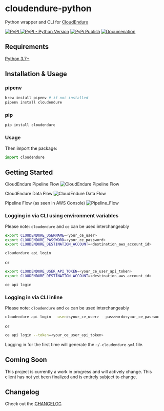 # cloudendure-python

Python wrapper and CLI for [CloudEndure](https://www.cloudendure.com/)

[![PyPI](https://img.shields.io/pypi/v/cloudendure) ![PyPI - Python Version](https://img.shields.io/pypi/pyversions/cloudendure)](https://pypi.org/project/cloudendure/) [![PyPi Publish](https://github.com/2ndWatch/cloudendure-python/workflows/PyPi%20Publish/badge.svg)](https://2ndwatch.github.io/cloudendure-python/) [![Documenation](https://github.com/2ndWatch/cloudendure-python/workflows/Github%20Pages/badge.svg)](https://2ndwatch.github.io/cloudendure-python/)

## Requirements

[Python 3.7+](https://www.python.org/downloads/)

## Installation & Usage

### pipenv

```sh
brew install pipenv # if not installed
pipenv install cloudendure
```

### pip

```sh
pip install cloudendure
```

### Usage

Then import the package:

```python
import cloudendure
```

## Getting Started
CloudEndure Pipeline Flow
![CloudEndure Pipeline Flow](images/ce_migration_pipeline.png)

CloudEndure Data Flow
![CloudEndure Data Flow](images/ce_dataflow.png)

Pipeline Flow (as seen in AWS Console)
![Pipeline_Flow](images/stepfunctions_graph.svg)

### Logging in via CLI using environment variables

Please note: `cloudendure` and `ce` can be used interchangeably

```sh
export CLOUDENDURE_USERNAME=<your_ce_user>
export CLOUDENDURE_PASSWORD=<your_ce_password>
export CLOUDENDURE_DESTINATION_ACCOUNT=<destination_aws_account_id>

cloudendure api login
```

or

```sh
export CLOUDENDURE_USER_API_TOKEN=<your_ce_user_api_token>
export CLOUDENDURE_DESTINATION_ACCOUNT=<destination_aws_account_id>

ce api login
```

### Logging in via CLI inline

Please note: `cloudendure` and `ce` can be used interchangeably

```sh
cloudendure api login --user=<your_ce_user> --password=<your_ce_password>
```

or

```sh
ce api login --token=<your_ce_user_api_token>
```

Logging in for the first time will generate the `~/.cloudendure.yml` file.

## Coming Soon

This project is currently a work in progress and will actively change. This client has not yet been finalized and is entirely subject to change.

## Changelog

Check out the [CHANGELOG](CHANGELOG.md)
